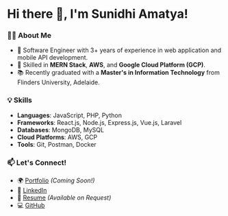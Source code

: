 # Hi there 👋, I'm Sunidhi Amatya!

### 👩‍💻 About Me
- 🌟 Software Engineer with 3+ years of experience in web application and mobile API development.
- 🔧 Skilled in **MERN Stack**, **AWS**, and **Google Cloud Platform (GCP)**.
- 📚 Recently graduated with a **Master's in Information Technology** from Flinders University, Adelaide.

### 💡 Skills
- **Languages**: JavaScript, PHP, Python
- **Frameworks**: React.js, Node.js, Express.js, Vue.js, Laravel
- **Databases**: MongoDB, MySQL
- **Cloud Platforms**: AWS, GCP
- **Tools**: Git, Postman, Docker

### 📫 Let's Connect!
- 🌍 [Portfolio](#) *(Coming Soon!)*
- 💼 [LinkedIn](https://www.linkedin.com/in/sunidhi-amatya-5348aa179/)
- 📂 [Resume](#) *(Available on Request)*
- 💻 [GitHub](https://github.com/AmatyaSunu)

<!--
**AmatyaSunu/amatyasunu** is a ✨ _special_ ✨ repository because its `README.md` (this file) appears on your GitHub profile.

Here are some ideas to get you started:

- 🔭 I’m currently working on ...
- 🌱 I’m currently learning ...
- 👯 I’m looking to collaborate on ...
- 🤔 I’m looking for help with ...
- 💬 Ask me about ...
- 📫 How to reach me: ...
- 😄 Pronouns: ...
- ⚡ Fun fact: ...
-->
